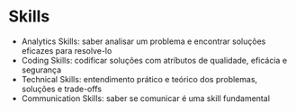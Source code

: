 # Skills

- Analytics Skills: saber analisar um problema e encontrar soluções eficazes para resolve-lo
- Coding Skills: codificar soluções com atríbutos de qualidade, eficácia e segurança
- Technical Skills: entendimento prático e teórico dos problemas, soluções e trade-offs
- Communication Skills: saber se comunicar é uma skill fundamental
